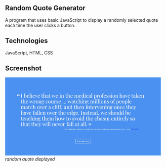 ## Random Quote Generator
A program that uses basic JavaScript to display a randomly selected quote each time the user clicks a button.

## Technologies 
JavaScript, HTML, CSS

## Screenshot
![image](https://raw.githubusercontent.com/onesoftwareengineer/techdegree-project-1/master/screenshot1.JPG)
*random quote displayed*
